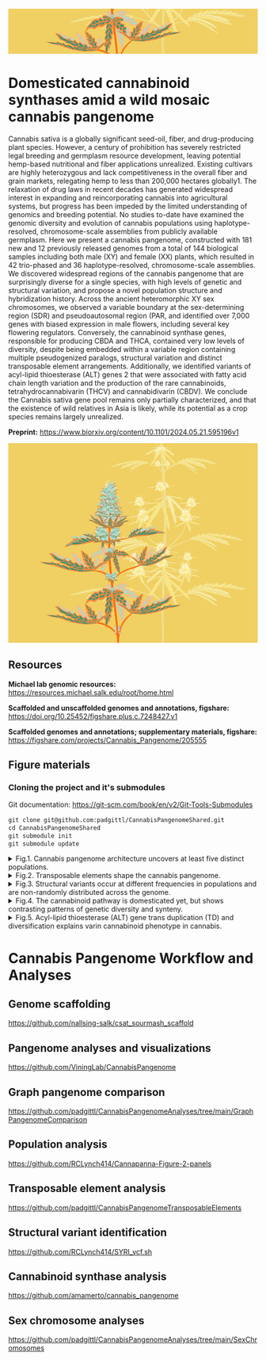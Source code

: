 
![image](hempWildDom_crop2.png)

# Domesticated cannabinoid synthases amid a wild mosaic cannabis pangenome

Cannabis sativa is a globally significant seed-oil, fiber, and drug-producing plant species. However, a century of prohibition has severely restricted legal breeding and germplasm resource development, leaving potential hemp-based nutritional and fiber applications unrealized. Existing cultivars are highly heterozygous and lack competitiveness in the overall fiber and grain markets, relegating hemp to less than 200,000 hectares globally1. The relaxation of drug laws in recent decades has generated widespread interest in expanding and reincorporating cannabis into agricultural systems, but progress has been impeded by the limited understanding of genomics and breeding potential. No studies to-date have examined the genomic diversity and evolution of cannabis populations using haplotype-resolved, chromosome-scale assemblies from publicly available germplasm. Here we present a cannabis pangenome, constructed with 181 new and 12 previously released genomes from a total of 144 biological samples including both male (XY) and female (XX) plants, which resulted in 42 trio-phased and 36 haplotype-resolved, chromosome-scale assemblies. We discovered widespread regions of the cannabis pangenome that are surprisingly diverse for a single species, with high levels of genetic and structural variation, and propose a novel population structure and hybridization history. Across the ancient heteromorphic XY sex chromosomes, we observed a variable boundary at the sex-determining region (SDR) and pseudoautosomal region (PAR, and identified over 7,000 genes with biased expression in male flowers, including several key flowering regulators. Conversely, the cannabinoid synthase genes, responsible for producing CBDA and THCA, contained very low levels of diversity, despite being embedded within a variable region containing multiple pseudogenized paralogs, structural variation and distinct transposable element arrangements. Additionally, we identified variants of acyl-lipid thioesterase (ALT) genes 2 that were associated with fatty acid chain length variation and the production of the rare cannabinoids, tetrahydrocannabivarin (THCV) and cannabidivarin (CBDV). We conclude the Cannabis sativa gene pool remains only partially characterized, and that the existence of wild relatives in Asia is likely, while its potential as a crop species remains largely unrealized.

**Preprint:** https://www.biorxiv.org/content/10.1101/2024.05.21.595196v1

![image](hempWildDom_crop1.png)


## Resources

**Michael lab genomic resources:** https://resources.michael.salk.edu/root/home.html

**Scaffolded and unscaffolded genomes and annotations, figshare:** https://doi.org/10.25452/figshare.plus.c.7248427.v1

**Scaffolded genomes and annotations; supplementary materials, figshare:** https://figshare.com/projects/Cannabis_Pangenome/205555


## Figure materials

### Cloning the project and it's submodules

Git documentation: https://git-scm.com/book/en/v2/Git-Tools-Submodules

```
git clone git@github.com:padgittl/CannabisPangenomeShared.git
cd CannabisPangenomeShared
git submodule init
git submodule update
```

<details>
<summary>Fig.1. Cannabis pangenome architecture uncovers at least five distinct populations.</summary>
Seven panels: A-G<br>
A. ViningLab/CannabisPangenome/Fig1A_SynChrom/Ideo_plot.Rmd<br>
C, D. CollectOrthogroups/README.md and CountOrthogroups/README.md<br>
E. padgitt/CannabisPangenomeAnalyses/CoreDispensableGenes/README.md<br> 
</details>

<details>   
<summary>Fig.2. Transposable elements shape the cannabis pangenome.</summary>
Twelve panels: A-L<br>
padgittl/CannabisPangenomeTransposableElements/README.md<br>
</details>

<details>
<summary>Fig.3. Structural variants occur at different frequencies in populations and are non-randomly distributed across the genome.</summary>
Four panels: Panels A-D<br>
</details>

<details>
<summary>Fig.4. The cannabinoid pathway is domesticated yet, but shows contrasting patterns of genetic diversity and synteny.</summary>
Five panels: Panels A-E<br>
A. amamerto/cannabis_pangenome/copynumber_counting/run.count_copynumbers.sh<br>
C. amamerto/cannabis_pangenome/synthase_cassettes/run.draw_synthase_cassettes.sh<br>
D. ViningLab/CannabisPangenome/Fig5D_BUSCOchrom7/BUSCOchrom7.Rmd<br>
E. padgittl/CannabisPangenomeTransposableElements/Figure5E_teSynthaseTree/createFigure.sh<br>
</details>

<details> 
<summary>Fig.5. Acyl-lipid thioesterase (ALT) gene trans duplication (TD) and diversification explains varin cannabinoid phenotype in cannabis.</summary>
Panels A-F<br>
HighVarin/<br>
</details>

# Cannabis Pangenome Workflow and Analyses

## Genome scaffolding
https://github.com/nallsing-salk/csat_sourmash_scaffold

## Pangenome analyses and visualizations
https://github.com/ViningLab/CannabisPangenome

## Graph pangenome comparison
https://github.com/padgittl/CannabisPangenomeAnalyses/tree/main/GraphPangenomeComparison

## Population analysis
https://github.com/RCLynch414/Cannapanna-Figure-2-panels

## Transposable element analysis
https://github.com/padgittl/CannabisPangenomeTransposableElements

## Structural variant identification
https://github.com/RCLynch414/SYRI_vcf.sh

## Cannabinoid synthase analysis
https://github.com/amamerto/cannabis_pangenome

## Sex chromosome analyses
https://github.com/padgittl/CannabisPangenomeAnalyses/tree/main/SexChromosomes
